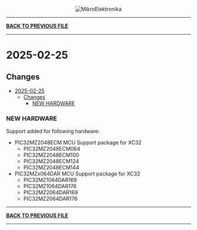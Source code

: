 <p align="center">
  <img src="http://www.mikroe.com/img/designs/beta/logo_small.png?raw=true" alt="MikroElektronika"/>
</p>

---

**[BACK TO PREVIOUS FILE](../changelog.md)**

---

# 2025-02-25

## Changes

- [2025-02-25](#2025-02-25)
  - [Changes](#changes)
    - [NEW HARDWARE](#new-hardware)

### NEW HARDWARE

Support added for following hardware:

+ PIC32MZ2048ECM MCU Support package for XC32
  + PIC32MZ2048ECM064
  + PIC32MZ2048ECM100
  + PIC32MZ2048ECM124
  + PIC32MZ2048ECM144
+ PIC32MZx064DAR MCU Support package for XC32
  + PIC32MZ1064DAR169
  + PIC32MZ1064DAR176
  + PIC32MZ2064DAR169
  + PIC32MZ2064DAR176

---

**[BACK TO PREVIOUS FILE](../changelog.md)**

---
